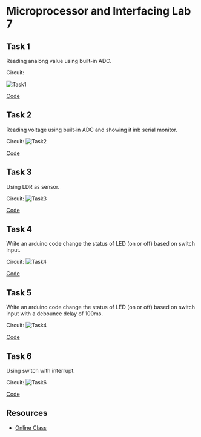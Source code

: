 # Microprocessor and Interfacing Lab 7

## Task 1
Reading analong value using built-in ADC.

Circuit:

![Task1](task1.png)

[Code](task1.ino)


## Task 2
Reading voltage using built-in ADC and showing it inb serial monitor.

Circuit:
![Task2](task2.png)

[Code](task2.ino)

## Task 3
Using LDR as sensor.

Circuit:
![Task3](task3.png)

[Code](task3.ino)

## Task 4
Write an arduino code change the status of LED (on or off) based on switch input.

Circuit:
![Task4](task4.png)

[Code](task4.ino)

## Task 5
Write an arduino code change the status of LED (on or off) based on switch input with a debounce delay of 100ms. 

Circuit:
![Task4](task4.png)

[Code](task5.ino)

## Task 6
Using switch with interrupt.

Circuit:
![Task6](task6.png)

[Code](task6.ino)


## Resources
- [Online Class](https://youtu.be/-Ahjz8ojDtw)